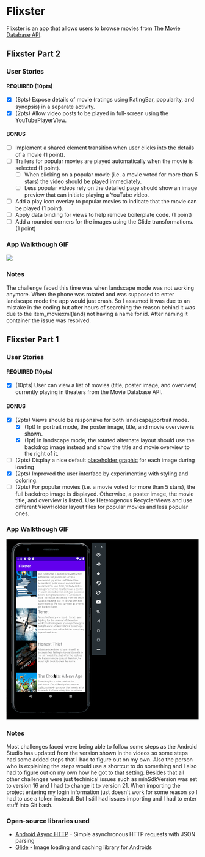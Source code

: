 # Flixster
Flixster is an app that allows users to browse movies from [The Movie Database API](https://developers.themoviedb.org/3/getting-started/introduction).

## Flixster Part 2

### User Stories

#### REQUIRED (10pts)

- [x] (8pts) Expose details of movie (ratings using RatingBar, popularity, and synopsis) in a separate activity.
- [x] (2pts) Allow video posts to be played in full-screen using the YouTubePlayerView.

#### BONUS

- [ ] Implement a shared element transition when user clicks into the details of a movie (1 point).
- [ ] Trailers for popular movies are played automatically when the movie is selected (1 point).
  - [ ] When clicking on a popular movie (i.e. a movie voted for more than 5 stars) the video should be played immediately.
  - [ ] Less popular videos rely on the detailed page should show an image preview that can initiate playing a YouTube video.
- [ ] Add a play icon overlay to popular movies to indicate that the movie can be played (1 point).
- [ ] Apply data binding for views to help remove boilerplate code. (1 point)
- [ ] Add a rounded corners for the images using the Glide transformations. (1 point)

### App Walkthough GIF

<img src="Flixster2.gif" width=600><br>

### Notes
The challenge faced this time was when landscape mode was not working anymore. When the phone was rotated and was supposed to enter landscape mode the app would just crash. So I assumed it was due to an mistake in the coding but after hours of searching the reason behind it was due to the item_moviexml(land) not having a name for id. After naming it container the issue was resolved. 

## Flixster Part 1

### User Stories
#### REQUIRED (10pts)
- [x] (10pts) User can view a list of movies (title, poster image, and overview) currently playing in theaters from the Movie Database API.

#### BONUS
- [x] (2pts) Views should be responsive for both landscape/portrait mode.
   - [x] (1pt) In portrait mode, the poster image, title, and movie overview is shown.
   - [x] (1pt) In landscape mode, the rotated alternate layout should use the backdrop image instead and show the title and movie overview to the right of it.

- [ ] (2pts) Display a nice default [placeholder graphic](https://guides.codepath.org/android/Displaying-Images-with-the-Glide-Library#advanced-usage) for each image during loading
- [x] (2pts) Improved the user interface by experimenting with styling and coloring.
- [ ] (2pts) For popular movies (i.e. a movie voted for more than 5 stars), the full backdrop image is displayed. Otherwise, a poster image, the movie title, and overview is listed. Use Heterogenous RecyclerViews and use different ViewHolder layout files for popular movies and less popular ones.

### App Walkthough GIF
<img src="Flixster.gif" title='Video Walkthrough' width=600><br>

### Notes
Most challenges faced were being able to follow some steps as the Android Studio has updated from the version shown in the videos so some steps had some added steps that I had to figure out on my own. Also the person who is explaining the steps would use a shortcut to do something and I also had to figure out on my own how he got to that setting.
Besides that all other challenges were just techinical issues such as minSdkVersion was set to version 16 and I had to change it to version 21. When importing the project entering my login information just doesn't work for some reason so I had to use a token instead. But I still had issues importing and I had to enter stuff into Git bash.

### Open-source libraries used

- [Android Async HTTP](https://github.com/codepath/CPAsyncHttpClient) - Simple asynchronous HTTP requests with JSON parsing
- [Glide](https://github.com/bumptech/glide) - Image loading and caching library for Androids
